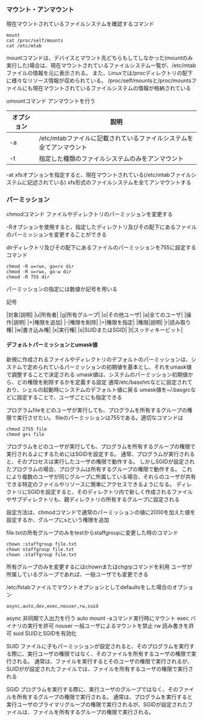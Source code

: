 ### マウント・アンマウント

現在マウントされているファイルシステムを確認するコマンド
```
mount
cat /proc/self/mounts
cat /etc/mtab
```

mountコマンドは、デバイスとマウント先どちらもしてしなかった(mountのみ実行した)場合は、現在マウントされているファイルシステム一覧が、/etc/mtabファイルの情報を元に表示される。
また、Linuxでは/procディレクトリの配下に様々なリソース情報が収められている。
/proc/self/mountsと/proc/mountsファイルにも現在マウントされているファイルシステムの情報が格納されている

umountコマンド アンマウントを行う

|オプション|説明|
|----|----|
|-a|/etc/mtabファイルに記載されているファイルシステムを全てアンマウント|
|-t|指定した種類のファイルシステムのみをアンマウント|

-at xfsオプションを指定すると、現在マウントされている(/etc/mtabファイルシステムに記述されている)
xfs形式のファイルシステムを全てアンマウントする

### パーミッション

chmodコマンド ファイルやディレクトリのパーミッションを変更する

-Rオプションを使用すると、指定したディレクトリ及びその配下にあるファイルのパーミッションを変更することができる

dirディレクトリ及びその配下にあるファイルのパーミッションを755に設定するコマンド
```
chmod -R u=rwx, go=rx dir
chmod -R u=rwx, go-w dir
chmod -R 755 dir
```

パーミッションの指定には数値か記号を用いる

記号

|対象|説明|
|u|所有者|
|g|所有グループ|
|o|その他ユーザ|
|a|全てのユーザ|
|操作|説明|
|+|権限を追加|
|-|権限を削除|
|=|権限を指定|
|権限|説明|
|r|読み取り権|
|w|書き込み権|
|x|実行権|
|s|SUIDまたはSGID|
|t|スッティキービット|

#### デフォルトパーミッションとumask値

新規に作成されるファイルやディレクトリのデフォルトのパーミッションは、システムで定められているパーミッションの初期値を基本とし、それをumask値で調整することで決定される
umask値は、システムのパーミッション初期値から、どの権限を削除するかを定義する設定
通常/etc/basshrcなどに設定されており、シェルの起動時にシステムのデフォルト値に戻る
umask値を~/.basgrcなどに設定することで、ユーザごとにも指定できる


プログラムfileをどのユーザが実行しても、プログラムを所有するグループの権限で実行させたい。
fileのパーミッションは755である。適切なコマンドは
```
chmod 2755 file
chmod g+s file
```

プログラムをどのユーザが実行しても、プログラムを所有するグループの権限で実行されるよにするためにはSGIDを設定する。
通常、プログラムが実行されると、そのプロセスは実行したユーザの権限で動作する。
しかしSGIDが設定されたプログラムの場合、プログラムは所有するグループの権限で動作する。
これにより複数のユーザが同じグループに所属している場合、それらのユーザが共有できる特定のファイルやリソースに簡単にアクセスできるようになる。
ディレクトリにSGIDを設定すると、そのディレクトリ内で新しく作成されるファイルやサブディレクトリも、親ディレクトリの所有するグループに設定される

設定方法は、chmodコマンドで通常のパーミッションの値に2000を加えた値を設定するか、グループにsという権限を追加


file.txtの所有グループのみをtestからstaffgroupに変更した時のコマンド
```
chown :staffgroup file.txt
chown staffgroup file.txt
chown .staffgroup file.txt
```

所有グループのみを変更するにはchownまたはchgrpコマンドを利用
ユーザが所属しているグループであれば、一般ユーザでも変更できる

/etc/fstabファイルでマウントオプションとしてdefaultsをした場合のオプション
```
async,auto,dev,exec,nouser,rw,suid
```
async 非同期で入出力を行う
auto mount -aコマンド実行時にマウント
exec バイナリの実行を許可
nouser 一般ユーザによるマウントを禁止
rw 読み書きを許可
suid SUIDとSGIDを有効化

SUID
ファイルに子もパーミッションが設定されると、そのプログラムを実行する際に、実行ユーザの権限ではなく、そのファイルを所有するユーザの権限で実行される。
通常は、ファイルを実行するとそのユーザの権限で実行されるが、SUIDがが設定されたファイルでは、ファイルを所有するユーザの権限で実行される

SGID
プログラムを実行する際に、実行ユーザのグループではなく、そのファイルを所有するグループの権限で実行される。
通常は、プログラムを実行すると実行ユーザのプライマリグループの権限で実行されるが、SGIDが設定されたファイルは、ファイルを所有するグループの権限で実行される。


